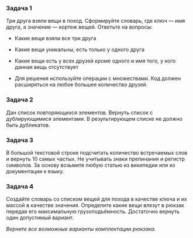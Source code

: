 ### Задача 1

Три друга взяли вещи в поход. Сформируйте
словарь, где ключ — имя друга, а значение —
кортеж вещей. Ответьте на вопросы:

* Какие вещи взяли все три друга
* Какие вещи уникальны, есть только у одного друга

* Какие вещи есть у всех друзей кроме одного
  и имя того, у кого данная вещь отсутствует

* Для решения используйте операции
  с множествами. Код должен расширяться
  на любое большее количество друзей.

### Задача 2

Дан список повторяющихся элементов. Вернуть список
с дублирующимися элементами. В результирующем списке
не должно быть дубликатов.

### Задача 3

В большой текстовой строке подсчитать количество встречаемых
слов и вернуть 10 самых частых. Не учитывать знаки препинания
и регистр символов. За основу возьмите любую статью
из википедии или из документации к языку.

### Задача 4

Создайте словарь со списком вещей для похода в качестве
ключа и их массой в качестве значения. Определите какие
вещи влезут в рюкзак передав его максимальную
грузоподъёмность. Достаточно вернуть один допустимый вариант.

*Верните все возможные варианты комплектации рюкзака.*